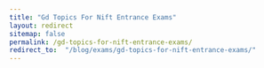 ```yaml
---
title: "Gd Topics For Nift Entrance Exams"
layout: redirect
sitemap: false
permalink: /gd-topics-for-nift-entrance-exams/
redirect_to:  "/blog/exams/gd-topics-for-nift-entrance-exams/"
---
```

